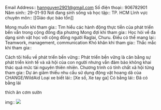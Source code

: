 Email Address:: hannguyen2901@gmail.com
Số điện thoại:: 906782901
Năm sinh:: 29-01-93
Nơi đang sinh sống và học tập:: TP. HCM
Lĩnh vực chuyên môn:: [[Giáo dục bảo tồn]]

Mong muốn khi tham gia:: Tìm hiểu các hành động thực tiễn của phát triển bền vẫn trong cộng đồng địa phương
Mong đợi khi tham gia:: Học hỏi về đa dạng sinh vật học với cộng đồng người Raglai, Churu.
Điều có thể mang lại:: Teamwork, management, communication
Khó khăn khi tham gia:: 
Thắc mắc khi tham gia:: 

Cách tôi hiểu về phát triển bền vững:: Phát triển bền vững là cân bằng sự phát triển kinh tế và xã hội của con người nhưng vẫn đảm bảo không khai thác quá mức tài nguyên thiên nhiên.
Chương trình có tính chất xã hội từng tham gia:: Dự án giảm thiểu nhu cầu sử dụng động vật hoang dã của CHANGE/WildAid
Loại xe biết lái:: [Xe số, Xe tay ga]
Có bằng lái:: Đã có bằng lái

thích ăn cơm sườn

img:: ![](https://padlet-uploads.storage.googleapis.com/1876234592/8c630b1c44357b1cf7ebf957c07232e2/inbound4507724420891446936.jpg)
